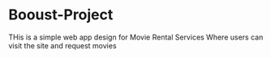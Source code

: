 # Booust-Project
THis is a simple web app design for Movie Rental Services
Where users can visit the site and request movies
